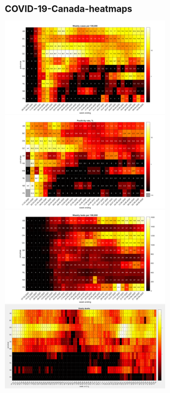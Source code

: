 # COVID-19-Canada-heatmaps
![COVID-19 Cases per 100K](heatmap_cases_per100K.png?view=raw)
![COVID-19 Positivity Rate](positivity_rate.png?view=raw)
![Tests](tests_per100K.png?view=raw)
![Deaths](deaths.png?view=raw)
